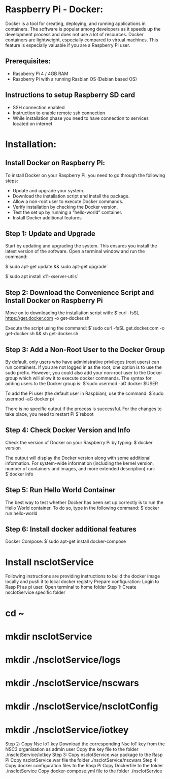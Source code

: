 # Raspberry Pi - Docker:
Docker is a tool for creating, deploying, and running applications in containers. 
The software is popular among developers as it speeds up the development process and does not use a lot of resources.
Docker containers are lightweight, especially compared to virtual machines. This feature is especially valuable if you are a Raspberry Pi user.
## Prerequisites:
- Raspberry Pi 4 / 4GB RAM
- Raspberry Pi with a running Rasbian OS (Debian based OS)
## Instructions to setup Raspberry SD card
- SSH connection enabled 
- Instruction to enable remote ssh connection
- While installation phase you need to have connection to services located on internet

# Installation:
## Install Docker on Raspberry Pi:
To install Docker on your Raspberry Pi, you need to go through the following steps:
- Update and upgrade your system.
- Download the installation script and install the package.
- Allow a non-root user to execute Docker commands.
- Verify installation by checking the Docker version.
- Test the set up by running a “hello-world” container.
- Install Docker additional features

## Step 1: Update and Upgrade
Start by updating and upgrading the system. This ensures you install the latest version of the software.
Open a terminal window and run the command:

$`sudo apt-get update && sudo apt-get upgrade´

$`sudo apt install x11-xserver-utils´

## Step 2: Download the Convenience Script and Install Docker on Raspberry Pi

Move on to downloading the installation script with:
$`curl -fsSL https://get.docker.com -o get-docker.sh

Execute the script using the command:
$`sudo curl -fsSL get.docker.com -o get-docker.sh && sh get-docker.sh

## Step 3: Add a Non-Root User to the Docker Group

By default, only users who have administrative privileges (root users) can run containers. If you are not logged in as the root, one option is to use the sudo prefix. However, you could also add your non-root user to the Docker group which will allow it to execute docker commands.
The syntax for adding users to the Docker group is:
$`sudo usermod -aG docker $USER

To add the Pi user (the default user in Raspbian), use the command:
$`sudo usermod -aG docker pi

There is no specific output if the process is successful. 
For the changes to take place, you need to restart Pi
$`reboot

## Step 4: Check Docker Version and Info
Check the version of Docker on your Raspberry Pi by typing:
$`docker version

The output will display the Docker version along with some additional information.
For system-wide information (including the kernel version, number of containers and images, and more extended description) run:
$`docker info

## Step 5: Run Hello World Container
The best way to test whether Docker has been set up correctly is to run the Hello World container.
To do so, type in the following command:
$`docker run hello-world

## Step 6: Install docker additional features
Docker Compose:
$`sudo apt-get install docker-compose

# Install nscIotService
Following instructions are providing instructions to build the docker image locally and push it to local docker registry
Prepare configuration:
Login to Rasp Pi as pi user. Open terminal to home folder
Step 1:  Create nscIotService specific folder
# cd ~
# mkdir nscIotService
# mkdir ./nscIotService/logs
# mkdir ./nscIotService/nscwars
# mkdir ./nscIotService/nscIotConfig
# mkdir ./nscIotService/iotkey
Step 2:  Copy Nsc IoT key
Download the corresponding Nsc IoT key from the NSC3 organisation as admin user
Copy the key file to the folder ./nscIotService/iotkey
Step 3:  Copy nscIotService.war package to the Rasp Pi
Copy nscIotService.war file the folder ./nscIotService/nscwars
Step 4:  Copy docker configuration files to the Rasp Pi
Copy Dockerfile to the folder ./nscIotService
Copy docker-compose.yml file to the folder ./nscIotService
